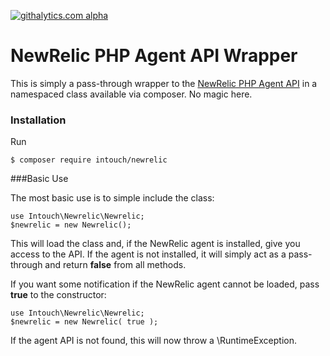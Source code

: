[![githalytics.com alpha](https://cruel-carlota.pagodabox.com/2b89df0c6f1ce6e999edfe2a60946481 "githalytics.com")](http://githalytics.com/In-Touch/newrelic)

# NewRelic PHP Agent API Wrapper

This is simply a pass-through wrapper to the [NewRelic PHP Agent API](https://newrelic.com/docs/php/the-php-api) in a namespaced class available via composer.  No magic here.

### Installation

Run

```
$ composer require intouch/newrelic
```

###Basic Use

The most basic use is to simple include the class:

    use Intouch\Newrelic\Newrelic;
    $newrelic = new Newrelic();

This will load the class and, if the NewRelic agent is installed, give you access to the API.  If the agent is not installed, it will simply act as a pass-through and return **false** from all methods.

If you want some notification if the NewRelic agent cannot be loaded, pass **true** to the constructor:

    use Intouch\Newrelic\Newrelic;
    $newrelic = new Newrelic( true );

If the agent API is not found, this will now throw a \RuntimeException.
